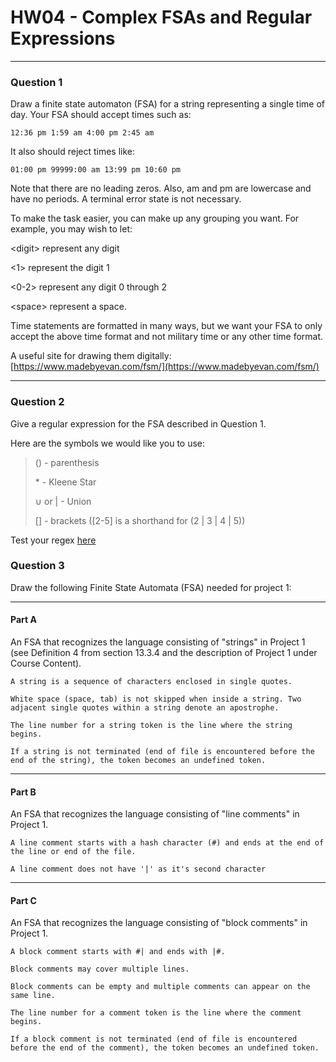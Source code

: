 # HW04 - Complex FSAs and Regular Expressions

---

### Question 1

Draw a finite state automaton (FSA) for a string representing a single time of day. Your FSA should accept times such as:

`12:36 pm 1:59 am 4:00 pm 2:45 am`

It also should reject times like:

`01:00 pm 99999:00 am 13:99 pm 10:60 pm`

Note that there are no leading zeros. Also, am and pm are lowercase and have no periods. A terminal error state is not necessary.

To make the task easier, you can make up any grouping you want. For example, you may wish to let:

\<digit\> represent any digit

\<1\> represent the digit 1

\<0-2\> represent any digit 0 through 2

\<space\> represent a space.

Time statements are formatted in many ways, but we want your FSA to only accept the above time format and not military time or any other time format.

A useful site for drawing them digitally: [https://www.madebyevan.com/fsm/](https://www.madebyevan.com/fsm/)

---

### Question 2

Give a regular expression for the FSA described in Question 1.

Here are the symbols we would like you to use:

> () - parenthesis
>
> \* - Kleene Star
>
> $\cup$ or | - Union
>
> [] - brackets ([2-5] is a shorthand for (2 | 3 | 4 | 5))

Test your regex [here](https://regexr.com/)

### Question 3

Draw the following Finite State Automata (FSA) needed for project 1:

---

#### Part A

An FSA that recognizes the language consisting of "strings" in Project 1 (see Definition 4 from section 13.3.4 and the description of Project 1 under Course Content).

```
A string is a sequence of characters enclosed in single quotes.

White space (space, tab) is not skipped when inside a string. Two adjacent single quotes within a string denote an apostrophe.

The line number for a string token is the line where the string begins.

If a string is not terminated (end of file is encountered before the end of the string), the token becomes an undefined token.
```

---

#### Part B

An FSA that recognizes the language consisting of "line comments" in Project 1.

```
A line comment starts with a hash character (#) and ends at the end of the line or end of the file.

A line comment does not have '|' as it's second character
```

---

#### Part C

An FSA that recognizes the language consisting of "block comments" in Project 1.

```
A block comment starts with #| and ends with |#.

Block comments may cover multiple lines.

Block comments can be empty and multiple comments can appear on the same line.

The line number for a comment token is the line where the comment begins.

If a block comment is not terminated (end of file is encountered before the end of the comment), the token becomes an undefined token.
```
